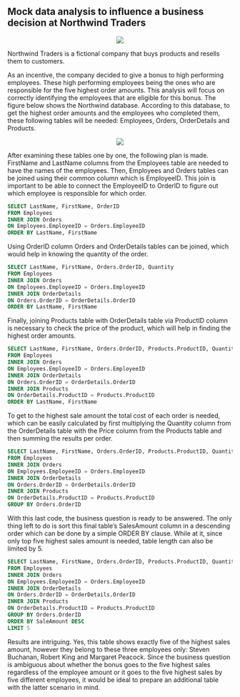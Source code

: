 ## Mock data analysis to influence a business decision at Northwind Traders

<p align="center">
 <img src="https://user-images.githubusercontent.com/70372302/232221590-d4396fc2-6d87-4edd-a454-a7f0ea9cf20f.jpeg">
</p>

 

Northwind Traders is a fictional company that buys products and resells them to customers. 

As an incentive, the company decided to give a bonus to high performing employees. These high performing employees being the ones who are responsible for the five highest order amounts. This analysis will focus on correctly identifying the employees that are eligible for this bonus.
The figure below shows the Northwind database. According to this database, to get the highest order amounts and the employees who completed them, these following tables will be needed: Employees, Orders, OrderDetails and Products. 

<p align="center">
 <img src="https://user-images.githubusercontent.com/70372302/232210244-fa1c85a8-95cb-455b-a56f-a830a8abf444.JPG">
</p>


After examining these tables one by one, the following plan is made. FirstName and LastName columns from the Employees table are needed to have the names of the employees. Then, Employees and Orders tables can be joined using their common  column which is EmployeeID.  This join is important to be able to connect the EmployeeID to OrderID to figure out which employee is responsible for which order. 

```sql
SELECT LastName, FirstName, OrderID
FROM Employees
INNER JOIN Orders
ON Employees.EmployeeID = Orders.EmployeeID
ORDER BY LastName, FirstName
```
Using OrderID column Orders and OrderDetails tables can be joined, which would help in knowing the quantity of the order. 

```sql
SELECT LastName, FirstName, Orders.OrderID, Quantity
FROM Employees
INNER JOIN Orders
ON Employees.EmployeeID = Orders.EmployeeID
INNER JOIN OrderDetails
ON Orders.OrderID = OrderDetails.OrderID
ORDER BY LastName, FirstName
```

Finally, joining Products table with OrderDetails table via ProductID column is necessary to check the price of the product, which will help in finding the highest order amounts. 

```sql
SELECT LastName, FirstName, Orders.OrderID, Products.ProductID, Quantity, Price
FROM Employees
INNER JOIN Orders
ON Employees.EmployeeID = Orders.EmployeeID
INNER JOIN OrderDetails
ON Orders.OrderID = OrderDetails.OrderID
INNER JOIN Products
ON OrderDetails.ProductID = Products.ProductID
ORDER BY LastName, FirstName
```

To get to the highest sale amount  the total cost of each order is needed,  which can be easily calculated by first multiplying the Quantity column from the OrderDetails table with the Price column from the Products table and then summing the results per order. 
```sql
SELECT LastName, FirstName, Orders.OrderID, Products.ProductID, Quantity, Price, sum(Quantity*Price) AS SaleAmount
FROM Employees
INNER JOIN Orders
ON Employees.EmployeeID = Orders.EmployeeID
INNER JOIN OrderDetails
ON Orders.OrderID = OrderDetails.OrderID
INNER JOIN Products
ON OrderDetails.ProductID = Products.ProductID
GROUP BY Orders.OrderID
```

With this last code, the business question is ready to be answered. The only thing left to do is sort this final table’s SalesAmount column in a descending order which can be done by a simple ORDER BY clause. While at it, since only top five highest sales amount is needed, table length can also be limited by 5.

```sql
SELECT LastName, FirstName, Orders.OrderID, Products.ProductID, Quantity, Price, sum(Quantity*Price) AS SaleAmount
FROM Employees
INNER JOIN Orders
ON Employees.EmployeeID = Orders.EmployeeID
INNER JOIN OrderDetails
ON Orders.OrderID = OrderDetails.OrderID
INNER JOIN Products
ON OrderDetails.ProductID = Products.ProductID
GROUP BY Orders.OrderID
ORDER BY SaleAmount DESC
LIMIT 5
```

Results are intriguing.  Yes, this table shows exactly five of the highest sales amount, however they belong to these three employees only: Steven Buchanan, Robert King and Margaret Peacock. Since the business question is ambiguous about whether the bonus goes to the five highest sales regardless of the employee amount or it goes to the five highest sales by five different employees, it would be ideal to prepare an additional table with the latter scenario in mind. 
